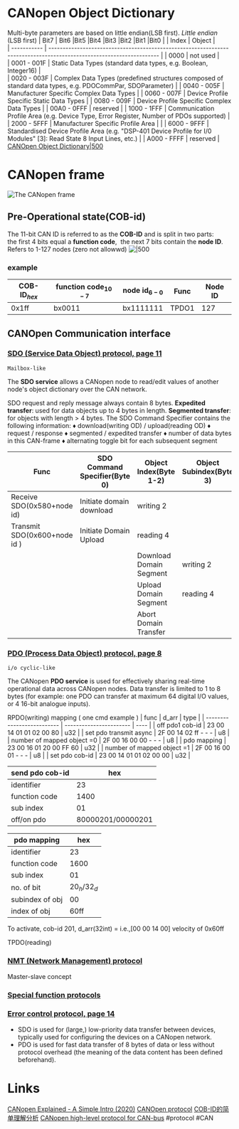  
# CANopen Object Dictionary 
Multi-byte parameters are based on little endian(LSB first).
	*Little endian* (LSB first)
	| Bit7 | Bit6 |Bit5 |Bit4 |Bit3 |Bit2 |Bit1 |Bit0 |
| Index       | Object                                                                                                               |                                               
| ----------- | -------------------------------------------------------------------------------------------------------------------- | 
| 0000        | not used                                                                                                             |                                               
| 0001 - 001F | Static Data Types (standard data types, e.g. Boolean, Integer16)                                                  |                                                
| 0020 - 003F | Complex Data Types (predefined structures composed of standard data types, e.g. PDOCommPar,     SDOParameter)                                                    |
| 0040 - 005F | Manufacturer Specific Complex Data Types                                                                               |
| 0060 - 007F | Device Profile Specific Static Data Types                                                                               |
| 0080 - 009F | Device Profile Specific Complex Data Types                                                                              |
| 00A0 - 0FFF | reserved                                                                                                                |
| 1000 - 1FFF | Communication Profile Area (e.g. Device Type, Error Register, Number of PDOs supported)                                   |
| 2000 - 5FFF | Manufacturer Specific Profile Area |                                                                                                                                                |
| 6000 - 9FFF | Standardised Device Profile Area (e.g. "DSP-401 Device Profile for I/0 Modules" [3]: Read State 8 Input Lines, etc.)                                                  |
| A000 - FFFF | reserved                                                                                                                                                                        |
[CANOpen Object Dictionary|500](https://www.typhoon-hil.com/documentation/typhoon-hil-software-manual/Images/canopen_slave_08.PNG)
# CANopen frame
![The CANopen frame](https://canlogger1000.csselectronics.com/img/intel/canopen/CANopen-COB-ID-Message-Format-CAN-Frame_2.png)
## Pre-Operational state(COB-id)
The 11-bit CAN ID is referred to as the **COB-ID** and is split in two parts:  
	the first 4 bits equal a **function code**,  
	the next 7 bits contain the **node ID**. Refers to 1-127 nodes (zero not allowwd)
![|500](https://canlogger1000.csselectronics.com/img/intel/canopen/CANopen-Identifier-Allocation-PDO-SDO-Standardized-Table_3.png)
### example
| COB-ID$_{hex}$ | function code$_{10-7}$ | node id$_{6-0}$ | Func  | Node ID  |
| ----------- | ------------ | ------------ | ----- | --- |
| 0x1ff       | bx0011       | bx1111111      | TPDO1 | 127 |

## CANOpen Communication interface
### [SDO (Service Data Object) protocol, page 11](https://www.nikhef.nl/pub/departments/ct/po/doc/CANopen30.pdf)
	Mailbox-like

The **SDO service** allows a CANopen node to read/edit values of another node's object dictionary over the CAN network.

SDO request and reply message always contain 8 bytes.
**Expedited transfer**: used for data objects up to 4 bytes in length.
**Segmented transfer**: for objects with length > 4 bytes.
The SDO Command Specifier contains the following information: 
♦ download(writing OD) / upload(reading OD) 
♦ request / response 
♦ segmented / expedited transfer 
♦ number of data bytes in this CAN-frame 
♦ alternating toggle bit for each subsequent segment

| Func          | SDO Command Specifier(Byte 0) | Object Index(Byte 1-2) | Object Subindex(Byte 3) |
| ---------------------- | ----------------------------- | ---------------------- | ----------------------- |
| Receive SDO(0x580+node id) | Initiate domain download      | writing 2                       |                         |
|Transmit SDO(0x600+node id )| Initiate Domain Upload        |  reading 4                      |                         |
              |                 |Download Domain Segment        |     writing 2                  |                         |
              |                 |Upload Domain Segment          |reading 4                       |                         |
              |                 |Abort Domain Transfer          |                        |                         |
### [PDO (Process Data Object) protocol, page 8](https://www.nikhef.nl/pub/departments/ct/po/doc/CANopen30.pdf)
	i/o cyclic-like
The CANopen **PDO service** is used for effectively sharing real-time operational data across CANopen nodes.
Data transfer is limited to 1 to 8 bytes (for example: one PDO can transfer at maximum 64 digital I/O values, or 4 16-bit analogue inputs).

RPDO(writing) mapping ( one cmd example )
| func                       | d_arr                   | type |
| -------------------------- | ----------------------- | ---- |
| off pdo1 cob-id             | 23 00 14 01 01 02 00 80 | u32  |
| set pdo transmit async     | 2F 00 14 02 ff - - -    | u8   |
| number of mapped object =0 | 2F 00 16 00 00 - - -    | u8   |
| pdo mapping                | 23 00 16 01 20 00 FF 60 | u32  |
| number of mapped object =1 | 2F 00 16 00 01 - - -    | u8   |
| set pdo cob-id             | 23 00 14 01 01 02 00 00 | u32  |


| send pdo cob-id  | hex      |      
| --------------- | -------- | 
| identifier      | 23       |
| function code   | 1400     | 
| sub index       | 01       |
| off/on pdo     | 80000201/00000201|

| pdo mapping     | hex           |
| --------------- | ------------- |
| identifier      | 23            |
| function code   | 1600          |
| sub index       | 01            |
| no. of bit      | 20$_h$/32$_d$ |
| subindex of obj | 00            |
| index of obj    | 60ff          |

To activate, cob-id 201, d_arr(32int) = i.e.,[00 00 14 00] velocity of 0x60ff

TPDO(reading)
### [NMT (Network Management) protocol](https://www.typhoon-hil.com/documentation/typhoon-hil-software-manual/References/canopen_protocol.html#canopen_protocol.dita__section_yc4_yjt_g3b)
Master-slave concept
### [Special function protocols](https://www.typhoon-hil.com/documentation/typhoon-hil-software-manual/References/canopen_protocol.html#canopen_protocol.dita__section_yt3_zjt_g3b)
### [Error control protocol, page 14](https://www.nikhef.nl/pub/departments/ct/po/doc/CANopen30.pdf)

- SDO is used for (large,) low-priority data transfer between devices, typically used for configuring the devices on a CANopen network. 
- PDO is used for fast data transfer of 8 bytes of data or less without protocol overhead (the meaning of the data content has been defined beforehand).
# Links
[CANopen Explained - A Simple Intro (2020)](https://youtu.be/DlbkWryzJqg)
[CANOpen protocol](https://www.typhoon-hil.com/documentation/typhoon-hil-software-manual/References/canopen_protocol.html#canopen_protocol.dita__section_whw_wht_g3b)
[COB-ID的简单理解分析](https://blog.csdn.net/jiesunliu3215/article/details/108446470)
[CANopen high-level protocol for CAN-bus](https://www.nikhef.nl/pub/departments/ct/po/doc/CANopen30.pdf)
#protocol #CAN